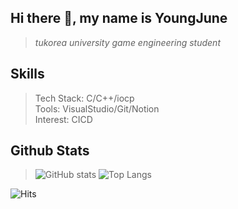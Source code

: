 ## Hi there 👋, my name is YoungJune
> _tukorea university game engineering student_

## Skills
> Tech Stack: C/C++/iocp  
> Tools: VisualStudio/Git/Notion  
> Interest: CICD

## Github Stats
> ![GitHub stats](https://github-readme-stats.vercel.app/api?username=rladudwns4643&show_icons=true)
> ![Top Langs](https://github-readme-stats.vercel.app/api/top-langs/?username=rladudwns4643&layout=compact)

![Hits](https://hits.seeyoufarm.com/api/count/incr/badge.svg?url=https%3A%2F%2Fgithub.com%2Frladudwns4643%2Frladudwns4643&count_bg=%2379C83D&title_bg=%23555555&icon=&icon_color=%23E7E7E7&title=hits&edge_flat=false)
